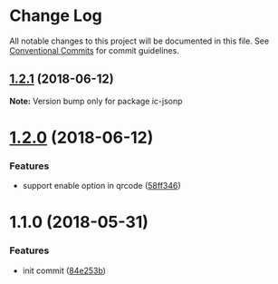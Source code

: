 # Change Log

All notable changes to this project will be documented in this file.
See [Conventional Commits](https://conventionalcommits.org) for commit guidelines.

<a name="1.2.1"></a>
## [1.2.1](https://github.com/xxxxxMiss/ic-utils/tree/master/packages/jsonp/compare/ic-jsonp@1.2.0...ic-jsonp@1.2.1) (2018-06-12)




**Note:** Version bump only for package ic-jsonp

<a name="1.2.0"></a>
# [1.2.0](https://github.com/xxxxxMiss/ic-utils/tree/master/packages/jsonp/compare/ic-jsonp@1.1.0...ic-jsonp@1.2.0) (2018-06-12)


### Features

* support enable option in qrcode ([58ff346](https://github.com/xxxxxMiss/ic-utils/tree/master/packages/jsonp/commit/58ff346))




<a name="1.1.0"></a>
# 1.1.0 (2018-05-31)


### Features

* init commit ([84e253b](https://github.com/xxxxxMiss/ic-utils/tree/master/packages/jsonp/commit/84e253b))
